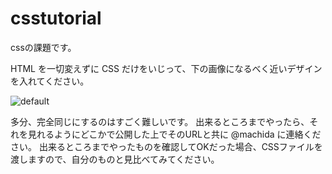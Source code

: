# csstutorial

cssの課題です。

HTML を一切変えずに CSS だけをいじって、下の画像になるべく近いデザインを入れてください。

![default](https://cloud.githubusercontent.com/assets/168265/7669572/bcd28684-fcb4-11e4-9ecb-cc4918199039.jpg)


多分、完全同じにするのはすごく難しいです。
出来るところまでやったら、それを見れるようにどこかで公開した上でそのURLと共に @machida に連絡ください。
出来るところまでやったものを確認してOKだった場合、CSSファイルを渡しますので、自分のものと見比べてみてください。

[](https://gist.github.com/machida/92e1cf4cf9a39ba72683)
[](https://gist.github.com/machida/d004489247c5c84481a09706517d35b4)
